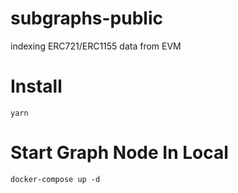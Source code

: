 # subgraphs-public

indexing ERC721/ERC1155 data from EVM

# Install

```
yarn
```

# Start Graph Node In Local

```
docker-compose up -d
```
